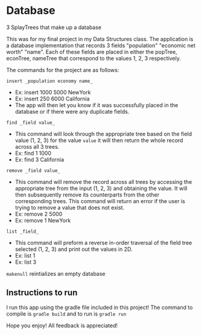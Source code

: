 # Database
3 SplayTrees that make up a database 

This was for my final project in my Data Structures class. The application is a database implementation that records 3 fields "population" "economic net worth" "name". Each of these fields are placed in either the popTree, econTree, nameTree that correspond to the values 1, 2, 3 respectively. 

The commands for the project are as follows:

`insert _population economy name_` 
- Ex: insert 1000 5000 NewYork
- Ex: insert 250 6000 California
- The app will then let you know if it was successfully placed in the database or if there were any duplicate fields.

`find _field value_` 
- This command will look through the appropriate tree based on the field value (1, 2, 3) for the value `value` it will then return the whole record across all 3 trees. 
- Ex: find 1 1000
- Ex: find 3 California 

`remove _field value_` 
- This command will remove the record across all trees by accessing the appropriate tree from the input (1, 2, 3) and obtaining the value. It will then subsequently remove its counterparts from the other corresponding trees. This command will return an error if the user is trying to remove a value that does not exist. 
- Ex: remove 2 5000
- Ex: remove 1 NewYork

`list _field_` 
- This command will preform a reverse in-order traversal of the field tree selected (1, 2, 3) and print out the values in 2D.
- Ex: list 1
- Ex: list 3

`makenull` reintializes an empty database

## Instructions to run
I run this app using the gradle file included in this project! The command to compile is `gradle build` and to run is `gradle run`

Hope you enjoy! All feedback is appreciated! 
